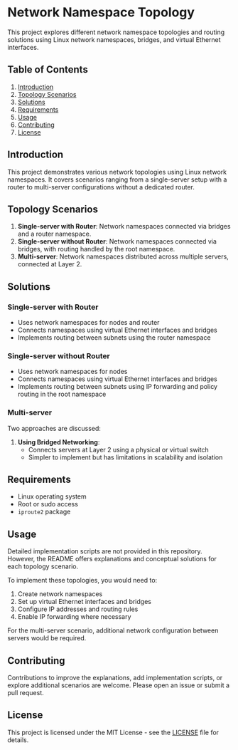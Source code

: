 # Network Namespace Topology

This project explores different network namespace topologies and routing solutions using Linux network namespaces, bridges, and virtual Ethernet interfaces.

## Table of Contents

1. [Introduction](#introduction)
2. [Topology Scenarios](#topology-scenarios)
3. [Solutions](#solutions)
4. [Requirements](#requirements)
5. [Usage](#usage)
6. [Contributing](#contributing)
7. [License](#license)

## Introduction

This project demonstrates various network topologies using Linux network namespaces. It covers scenarios ranging from a single-server setup with a router to multi-server configurations without a dedicated router.

## Topology Scenarios

1. **Single-server with Router**: Network namespaces connected via bridges and a router namespace.
2. **Single-server without Router**: Network namespaces connected via bridges, with routing handled by the root namespace.
3. **Multi-server**: Network namespaces distributed across multiple servers, connected at Layer 2.

## Solutions

### Single-server with Router

- Uses network namespaces for nodes and router
- Connects namespaces using virtual Ethernet interfaces and bridges
- Implements routing between subnets using the router namespace

### Single-server without Router

- Uses network namespaces for nodes
- Connects namespaces using virtual Ethernet interfaces and bridges
- Implements routing between subnets using IP forwarding and policy routing in the root namespace

### Multi-server

Two approaches are discussed:

1. **Using Bridged Networking**:
   - Connects servers at Layer 2 using a physical or virtual switch
   - Simpler to implement but has limitations in scalability and isolation

## Requirements

- Linux operating system
- Root or sudo access
- `iproute2` package

## Usage

Detailed implementation scripts are not provided in this repository. However, the README offers explanations and conceptual solutions for each topology scenario.

To implement these topologies, you would need to:

1. Create network namespaces
2. Set up virtual Ethernet interfaces and bridges
3. Configure IP addresses and routing rules
4. Enable IP forwarding where necessary

For the multi-server scenario, additional network configuration between servers would be required.

## Contributing

Contributions to improve the explanations, add implementation scripts, or explore additional scenarios are welcome. Please open an issue or submit a pull request.

## License

This project is licensed under the MIT License - see the [LICENSE](LICENSE) file for details.
